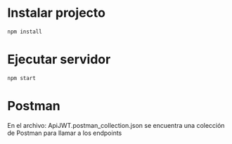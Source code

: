 # Instalar projecto
```
npm install
```

# Ejecutar servidor
```
npm start
```

# Postman
En el archivo: ApiJWT.postman_collection.json se encuentra una colección de Postman para llamar a los endpoints
